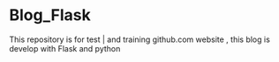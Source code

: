 # Blog_Flask
This repository is for test | and training github.com website , this blog is develop with Flask and python 
